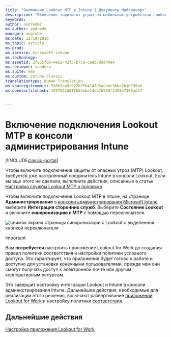```yaml
---
title: "Включение Lookout MTP в Intune | Документы Майкрософт"
description: "Включение защиты от угроз на мобильных устройствах Lookout MTP в консоли администрирования Intune"
keywords: 
author: andredm7
ms.author: andredm
manager: angrobe
ms.date: 12/19/2016
ms.topic: article
ms.prod: 
ms.service: microsoft-intune
ms.technology: 
ms.assetid: 2f835fd0-4e62-42f3-b7ca-ce8b7ddd40e4
ms.reviewer: sandera
ms.suite: ems
ms.custom: intune-classic
translationtype: Human Translation
ms.sourcegitcommit: 53862e49c922b75b414fd5aceec3bba2b10299a6
ms.openlocfilehash: 1297522d0f7b52ebe14eb7b938f3458e7308ae27


---
```


# <a name="enable-lookout-mtp-connection-in-the-intune-admin-console"></a>Включение подключения Lookout MTP в консоли администрирования Intune

[!INCLUDE[classic-portal](../includes/classic-portal.md)]

Чтобы включить подключение защиты от опасных угроз (MTP) Lookout, требуется уже настроенный соединитель Intune в консоли Lookout.  Если вы еще этого не сделали, выполните действия, описанные в статье [Настройка службы Lookout MTP в подписке](set-up-your-subscription-with-lookout-mtp.md).

Чтобы включить подключение Lookout MTP в Intune, на странице **Администрирование** в [консоли администрирования Microsoft Intune](https://manage.microsoft.com) выберите **Интеграция сторонних служб**. Выберите **Состояние Lookout** и включите **синхронизацию с MTP** с помощью переключателя.

![снимок экрана страницы синхронизации с Lookout с выделенной кнопкой переключателя](../media/mtp/lookout-intune-synchronization.png)

>[!IMPORTANT]
> Вам **потребуется** настроить приложение Lookout for Work до создания правил политики соответствия и настройки политики условного доступа. Это гарантирует, что приложение будет готово к работе и доступно для установки конечными пользователями, прежде чем они смогут получать доступ к электронной почте или другим корпоративным ресурсам.

Это завершит настройку интеграции Lookout и Intune в консоли администрирования Intune.  Дальнейшие действия, необходимые для реализации этого решения, включают развертывание [приложений Lookout for Work](configure-and-deploy-lookout-for-work-apps.md) и настройку политики [соответствия](enable-device-threat-protection-rule-in-compliance-policy.md).


## <a name="next-steps"></a>Дальнейшие действия
[Настройка приложения Lookout for Work ](configure-and-deploy-lookout-for-work-apps.md)



<!--HONumber=Jan17_HO2-->


